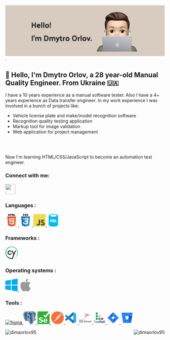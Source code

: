 <div class="hero-img-section">
    <img src="img/banner.png"  align="right" alt="Coding">
</div>

_._

<div class="header-section" style="height:10%;width: 100%;" >
    <h2 >
👋 Hello, I'm Dmytro Orlov, a 28 year-old Manual Quality Engineer. From Ukraine 🇺🇦
    </h2>
</div>

<div class="hero-top-section"">
 <div class="hero-top-txt">
 <p>
 I have a 10 years experience as a manual software tester. Also I have a 4+ years experience as Data transfer engineer.
 In my work experience I was involved in a bunch of projects like:
</p>
 <ul>
  <li>Vehicle license plate and make/model recognition software</li> 
  <li>Recognition quality testing application</li>
  <li>Markup tool for image validation</li>
  <li>Web application for project management</li>
 </ul> 
 <br>
 <br>
 <p>
 Now I'm learning HTML/CSS/JavaScript to become an automation test engineer. 
</p>

 </div>

<div class="hero-body-section">
    <div class="social-media-section">
        <h3>Connect with me:</h3>
        <p>
         <a href="https://www.linkedin.com/in/dmytro-a-orlov/" target="blank">
<img height="32" width="32" src="https://cdn.simpleicons.org/linkedin/[COLOR]" />
         </a>
        </p>
    </div>
    <div class="language-section">
        <h3 align="left">Languages :</h3>
        <p aligh="left">
         <a href="https://www.w3.org/html/" target="_blank" rel="noreferrer"> 
            <img src="https://raw.githubusercontent.com/devicons/devicon/master/icons/html5/html5-original-wordmark.svg" alt="html5" width="40" height="40"/> 
         </a>
         <a href="https://www.w3schools.com/css/" target="_blank" rel="noreferrer"> 
            <img src="https://raw.githubusercontent.com/devicons/devicon/master/icons/css3/css3-original-wordmark.svg" alt="css3" width="40" height="40"/> 
         </a>
         <a href="https://developer.mozilla.org/en-US/docs/Web/JavaScript" target="_blank" rel="noreferrer">
             <img src="https://raw.githubusercontent.com/devicons/devicon/master/icons/javascript/javascript-original.svg" alt="javascript" width="40" height="40"/> 
         </a>
         <a href="https://www.w3schools.com/sql/" target="_blank" rel="noreferrer">
             <img src="./svg/sql.svg" alt="sql" width="40" height="40"/>
         </a>
        </p>
    </div>
    <div class="framework-section">
        <h3>Frameworks :</h3>
        <p >
            <a href="https://www.cypress.io" target="_blank" rel="noreferrer" >
                 <img src="./svg/cypress.svg" alt="cypress" width="40" height="40"/> 
            </a>
        </p>
    </div>
    <div class="os-section">
        <h3>Operating systems :</h3>
        <p >
            <a href="https://www.microsoft.com/software-download/windows11" target="_blank" rel="noreferrer" >
                 <img src="./svg/windows.svg" alt="windows" width="40" height="40"/> 
            </a> 
            <a href="https://www.apple.com/at/macos/sonoma/" target="_blank" rel="noreferrer"> 
                <img src="./svg/macos.svg" alt="macos" width="40" height="40"/> 
            </a>
        </p>
    </div>
    <div class="tools-section">
        <h3 align="left">Tools :</h3>
        <p align="left"> 
            <a href="https://www.figma.com/" target="_blank" rel="noreferrer"> 
                <img src="https://www.vectorlogo.zone/logos/figma/figma-icon.svg" alt="figma" width="40" height="40"/> 
            </a>  
            <a href="https://www.pgadmin.org/" target="_blank" rel="noreferrer"> 
                <img src="./svg/psql.svg" alt="postgres" width="40" height="40"/> 
            </a>  
            <a href="https://www.selenium.dev/selenium-ide/" target="_blank" rel="noreferrer"> 
                <img src="./svg/selenium.svg" alt="selenium" width="40" height="40"/> 
            </a>  
            <a href="https://www.postman.com/" target="_blank" rel="noreferrer"> 
                <img src="./svg/postman.svg" alt="postman" width="40" height="40"/> 
            </a>
            <a href="https://code.visualstudio.com/" target="_blank" rel="noreferrer"> 
                <img src="./svg/vscode.svg" alt="vscode" width="40" height="40"/> 
            </a>   
            <a href="https://www.microsoft.com/en-us/sql-server/sql-server-downloads" target="_blank" rel="noreferrer"> 
                <img src="./svg/mssql.svg" alt="mssql" width="40" height="40"/> 
            </a>   
            <a href="https://test.testrail.io/index.php?/auth/login" target="_blank" rel="noreferrer"> 
                <img src="./svg/testrail.svg" alt="testrail" width="40" height="40"/> 
            </a>  
            <a href="https://www.atlassian.com/software/jira" target="_blank" rel="noreferrer"> 
                <img src="./svg/jira.svg" alt="jira" width="40" height="40"/> 
            </a>   
            <a href="https://bitbucket.org/" target="_blank" rel="noreferrer"> 
                <img src="./svg/bitbucket.svg" alt="bitbucket" width="40" height="40"/> 
            </a> 
        </p>
    </div>
</div>

<div class="footer-section">
    <p><img align="left" src="https://github-readme-stats.vercel.app/api/top-langs?username=dimaorlov95&show_icons=true&locale=en&layout=compact" alt="dimaorlov95" /></p>
    <p>&nbsp;<img align="right" src="https://github-readme-stats.vercel.app/api?username=dimaorlov95&show_icons=true&locale=en" alt="dimaorlov95" /></p>
</div>
